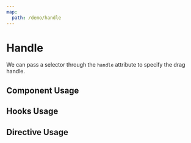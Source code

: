 ```yaml
---
map:
  path: /demo/handle
---
```


# Handle

We can pass a selector through the `handle` attribute to specify the drag handle.

## Component Usage
<demo src="./demo.vue"
title="Use Components"
desc="Pass the handle attribute, use the handle">
</demo>

## Hooks Usage
<demo src="./hooks.vue"
title="Using hooks"
desc="Pass hooks option implementation">
</demo>


## Directive Usage
<demo src="./directive.vue"
title="Use directive mode"
desc="Pass directive parameter implementation">
</demo>
